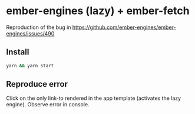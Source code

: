 # ember-engines (lazy) + ember-fetch

Reproduction of the bug in https://github.com/ember-engines/ember-engines/issues/490

## Install

```sh
yarn && yarn start
```

## Reproduce error

Click on the only link-to rendered in the app template (activates the lazy engine).  Observe error in console.
